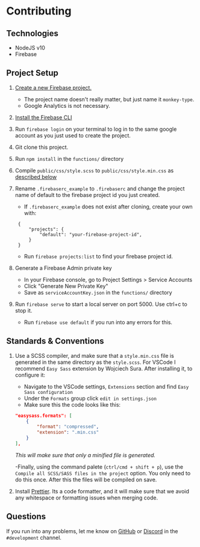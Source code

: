 # Contributing

## Technologies

- NodeJS v10
- Firebase

## Project Setup

1. [Create a new Firebase project.](https://console.firebase.google.com/u/0/)

   - The project name doesn't really matter, but just name it `monkey-type`.
   - Google Analytics is not necessary.

2. [Install the Firebase CLI](https://firebase.google.com/docs/cli)
3. Run `firebase login` on your terminal to log in to the same google account as you just used to create the project.
4. Git clone this project.
5. Run `npm install` in the `functions/` directory
6. Compile `public/css/style.scss` to `public/css/style.min.css` as [described below](https://github.com/Miodec/monkeytype/blob/master/CONTRIBUTING.md#standards--conventions)
7. Rename `.firebaserc_example` to `.firebaserc` and change the project name of default to the firebase project id you just created.

   - If `.firebaserc_example` does not exist after cloning, create your own with:

   ```.firebaserc
    {
        "projects": {
            "default": "your-firebase-project-id",
        }
    }
   ```

   - Run `firebase projects:list` to find your firebase project id.

8. Generate a Firebase Admin private key

   - In your Firebase console, go to Project Settings > Service Accounts
   - Click "Generate New Private Key"
   - Save as `serviceAccountKey.json` in the `functions/` directory

9. Run `firebase serve` to start a local server on port 5000. Use ctrl+c to stop it.
   - Run `firebase use default` if you run into any errors for this.

## Standards & Conventions

1. Use a SCSS compiler, and make sure that a `style.min.css` file is generated in the same directory as the `style.scss`. For VSCode I recommend `Easy Sass` extension by Wojciech Sura. After installing it, to configure it:

   - Navigate to the VSCode settings, `Extensions` section and find `Easy Sass configuration`
   - Under the `Formats` group click `edit in settings.json`
   - Make sure this the code looks like this:

   ```json
   "easysass.formats": [
       {
           "format": "compressed",
           "extension": ".min.css"
       }
   ],
   ```

   _This will make sure that only a minified file is generated._

   -Finally, using the command palete (`ctrl/cmd + shift + p`), use the `Compile all SCSS/SASS files in the project` option. You only need to do this once. After this the files will be compiled on save.

2. Install [Prettier](https://prettier.io/docs/en/install.html). Its a code formatter, and it will make sure that we avoid any whitespace or formatting issues when merging code.

## Questions

If you run into any problems, let me know on [GitHub](https://github.com/Miodec) or [Discord](https://discord.gg/monkeytype) in the `#development` channel.
